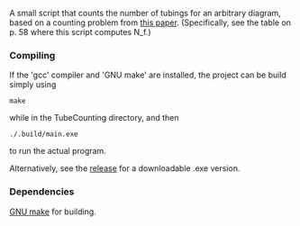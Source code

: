 A small script that counts the number of tubings for an arbitrary diagram, based on a counting problem from [this paper](https://arxiv.org/pdf/2503.05866). (Specifically, see the table on p. 58 where this script computes N_f.) 

### Compiling

If the 'gcc' compiler and 'GNU make' are installed, the project can be build simply using

    make

while in the TubeCounting directory, and then 

    ./.build/main.exe

to run the actual program. 

Alternatively, see the [release]() for a downloadable .exe version.

### Dependencies

[GNU make](https://www.gnu.org/software/make/) for building.

